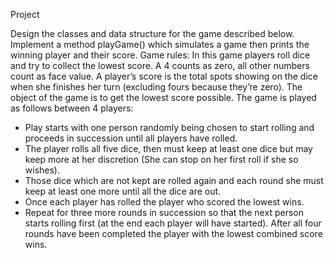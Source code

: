 Project 

Design the classes and data structure for the game described below. Implement a method playGame() which simulates a game then prints the winning player and their score. 
Game rules: 
In this game players roll dice and try to collect the lowest score. A 4 counts as zero, all other numbers count as face value. A player’s score is the total spots showing on the dice when she finishes her turn (excluding fours because they’re zero). The object of the game is to get the lowest score possible. 
The game is played as follows between 4 players: 
- Play starts with one person randomly being chosen to start rolling and proceeds in succession until all players have rolled. 
- The player rolls all five dice, then must keep at least one dice but may keep more at her discretion (She can stop on her first roll if she so wishes). 
- Those dice which are not kept are rolled again and each round she must keep at least one more until all the dice are out. 
- Once each player has rolled the player who scored the lowest wins. 
- Repeat for three more rounds in succession so that the next person starts rolling first (at the end each player will have started). 
After all four rounds have been completed the player with the lowest combined score wins. 
